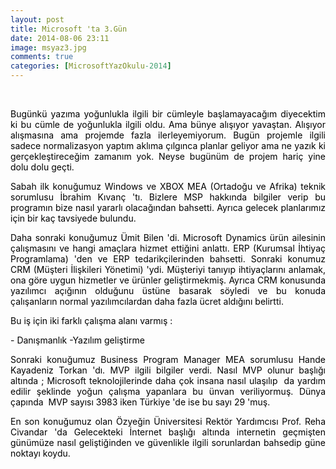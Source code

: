 ```yaml
---
layout: post
title: Microsoft 'ta 3.Gün
date: 2014-08-06 23:11
image: msyaz3.jpg
comments: true
categories: [MicrosoftYazOkulu-2014]
---
```


<p style="text-align:justify;"><span style="color:#000000;"> </span></p>
<p style="text-align:justify;"><span style="color:#000000;">Bugünkü yazıma yoğunlukla ilgili bir cümleyle başlamayacağım diyecektim ki bu cümle de yoğunlukla ilgili oldu. Ama bünye alışıyor yavaştan. Alışıyor alışmasına ama projemde fazla ilerleyemiyorum. Bugün projemle ilgili sadece normalizasyon yaptım aklıma çılgınca planlar geliyor ama ne yazık ki gerçekleştireceğim zamanım yok. Neyse bugünüm de projem hariç yine dolu dolu geçti.</span></p>
<p style="text-align:justify;"><span style="color:#000000;">Sabah ilk konuğumuz Windows ve XBOX MEA (Ortadoğu ve Afrika) teknik sorumlusu İbrahim Kıvanç 'tı. Bizlere MSP hakkında bilgiler verip bu programın bize nasıl yararlı olacağından bahsetti. Ayrıca gelecek planlarımız için bir kaç tavsiyede bulundu.</span></p>
<p style="text-align:justify;"><span style="color:#000000;">Daha sonraki konuğumuz Ümit Bilen 'di. Microsoft Dynamics ürün ailesinin çalışmasını ve hangi amaçlara hizmet ettiğini anlattı. ERP (Kurumsal İhtiyaç Programlama) 'den ve ERP tedarikçilerinden bahsetti. Sonraki konumuz CRM (Müşteri İlişkileri Yönetimi) 'ydi. Müşteriyi tanıyıp ihtiyaçlarını anlamak, ona göre uygun hizmetler ve ürünler geliştirmekmiş. Ayrıca CRM konusunda yazılımcı açığının olduğunu üstüne basarak söyledi ve bu konuda çalışanların normal yazılımcılardan daha fazla ücret aldığını belirtti.</span></p>
<p style="text-align:justify;"><span style="color:#000000;">Bu iş için iki farklı çalışma alanı varmış :</span></p>
<p style="text-align:justify;"><span style="color:#000000;">- Danışmanlık</span>
<span style="color:#000000;"> -Yazılım geliştirme</span></p>
<p style="text-align:justify;"><span style="color:#000000;">Sonraki konuğumuz Business Program Manager MEA sorumlusu Hande Kayadeniz Torkan 'dı. MVP ilgili bilgiler verdi. Nasıl MVP olunur başlığı altında ; Microsoft teknolojilerinde daha çok insana nasıl ulaşılıp  da yardım edilir şeklinde yoğun çalışma yapanlara bu ünvan veriliyormuş. Dünya çapında  MVP sayısı 3983 iken Türkiye 'de ise bu sayı 29 'muş.</span></p>
<p style="text-align:justify;"><span style="color:#000000;">En son konuğumuz olan Özyeğin Üniversitesi Rektör Yardımcısı Prof. Reha Civandar 'da Gelecekteki İnternet başlığı altında internetin geçmişten günümüze nasıl geliştiğinden ve güvenlikle ilgili sorunlardan bahsedip güne noktayı koydu.</span></p>

